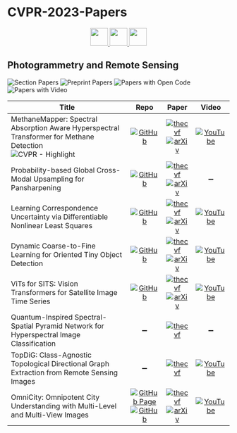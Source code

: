# CVPR-2023-Papers

<div align="center">
  <a href="https://github.com/DmitryRyumin/CVPR-2023-Papers/blob/main/sections/optimization-methods-other-than-deep-learning.md">
    <img src="https://cdn.jsdelivr.net/gh/DmitryRyumin/NewEraAI-Papers@main/images/left.svg" width="40" />
  </a>
  <a href="https://github.com/DmitryRyumin/CVPR-2023-Papers/">
    <img src="https://cdn.jsdelivr.net/gh/DmitryRyumin/NewEraAI-Papers@main/images/home.svg" width="40" />
  </a>
  <a href="https://github.com/DmitryRyumin/CVPR-2023-Papers/blob/main/sections/computer-vision-theory.md">
    <img src="https://cdn.jsdelivr.net/gh/DmitryRyumin/NewEraAI-Papers@main/images/right.svg" width="40" />
  </a>
</div>

## Photogrammetry and Remote Sensing

![Section Papers](https://img.shields.io/badge/Section%20Papers-8-42BA16) ![Preprint Papers](https://img.shields.io/badge/Preprint%20Papers-6-b31b1b) ![Papers with Open Code](https://img.shields.io/badge/Papers%20with%20Open%20Code-6-1D7FBF) ![Papers with Video](https://img.shields.io/badge/Papers%20with%20Video-6-FF0000)

| **Title** | **Repo** | **Paper** | **Video** |
|-----------|:--------:|:---------:|:---------:|
| MethaneMapper: Spectral Absorption Aware Hyperspectral Transformer for Methane Detection <br /> ![CVPR - Highlight](https://img.shields.io/badge/CVPR-Highlight-FFFF00) | [![GitHub](https://img.shields.io/github/stars/UCSB-VRL/MethaneMapper-Spectral-Absorption-aware-Hyperspectral-Transformer-for-Methane-Detection)](https://github.com/UCSB-VRL/MethaneMapper-Spectral-Absorption-aware-Hyperspectral-Transformer-for-Methane-Detection) | [![thecvf](https://img.shields.io/badge/pdf-thecvf-7395C5.svg)](https://openaccess.thecvf.com/content/CVPR2023/papers/Kumar_MethaneMapper_Spectral_Absorption_Aware_Hyperspectral_Transformer_for_Methane_Detection_CVPR_2023_paper.pdf) <br /> [![arXiv](https://img.shields.io/badge/arXiv-2304.02767-b31b1b.svg)](http://arxiv.org/abs/2304.02767) | [![YouTube](https://img.shields.io/badge/YouTube-%23FF0000.svg?style=for-the-badge&logo=YouTube&logoColor=white)](https://www.youtube.com/watch?v=N_faP8AWhBQ) |
| Probability-based Global Cross-Modal Upsampling for Pansharpening | [![GitHub](https://img.shields.io/github/stars/Zeyu-Zhu/PGCU)](https://github.com/Zeyu-Zhu/PGCU) | [![thecvf](https://img.shields.io/badge/pdf-thecvf-7395C5.svg)](https://openaccess.thecvf.com/content/CVPR2023/papers/Zhu_Probability-Based_Global_Cross-Modal_Upsampling_for_Pansharpening_CVPR_2023_paper.pdf) <br /> [![arXiv](https://img.shields.io/badge/arXiv-2303.13659-b31b1b.svg)](http://arxiv.org/abs/2303.13659) | :heavy_minus_sign: |
| Learning Correspondence Uncertainty via Differentiable Nonlinear Least Squares | [![GitHub](https://img.shields.io/github/stars/DominikMuhle/dnls_covs)](https://github.com/DominikMuhle/dnls_covs) | [![thecvf](https://img.shields.io/badge/pdf-thecvf-7395C5.svg)](https://openaccess.thecvf.com/content/CVPR2023/papers/Muhle_Learning_Correspondence_Uncertainty_via_Differentiable_Nonlinear_Least_Squares_CVPR_2023_paper.pdf) <br /> [![arXiv](https://img.shields.io/badge/arXiv-2305.09527-b31b1b.svg)](https://arxiv.org/abs/2305.09527) | [![YouTube](https://img.shields.io/badge/YouTube-%23FF0000.svg?style=for-the-badge&logo=YouTube&logoColor=white)](https://www.youtube.com/watch?v=_wDUresP6v8) |
| Dynamic Coarse-to-Fine Learning for Oriented Tiny Object Detection | [![GitHub](https://img.shields.io/github/stars/Chasel-Tsui/mmrotate-dcfl)](https://github.com/Chasel-Tsui/mmrotate-dcfl) | [![thecvf](https://img.shields.io/badge/pdf-thecvf-7395C5.svg)](https://openaccess.thecvf.com/content/CVPR2023/papers/Xu_Dynamic_Coarse-To-Fine_Learning_for_Oriented_Tiny_Object_Detection_CVPR_2023_paper.pdf) <br /> [![arXiv](https://img.shields.io/badge/arXiv-2304.08876-b31b1b.svg)](http://arxiv.org/abs/2304.08876) | [![YouTube](https://img.shields.io/badge/YouTube-%23FF0000.svg?style=for-the-badge&logo=YouTube&logoColor=white)](https://www.youtube.com/watch?v=diic4cEKbtw) |
| ViTs for SITS: Vision Transformers for Satellite Image Time Series | [![GitHub](https://img.shields.io/github/stars/michaeltrs/DeepSatModels)](https://github.com/michaeltrs/DeepSatModels) | [![thecvf](https://img.shields.io/badge/pdf-thecvf-7395C5.svg)](https://openaccess.thecvf.com/content/CVPR2023/papers/Tarasiou_ViTs_for_SITS_Vision_Transformers_for_Satellite_Image_Time_Series_CVPR_2023_paper.pdf) <br /> [![arXiv](https://img.shields.io/badge/arXiv-2301.04944-b31b1b.svg)](http://arxiv.org/abs/2301.04944) | [![YouTube](https://img.shields.io/badge/YouTube-%23FF0000.svg?style=for-the-badge&logo=YouTube&logoColor=white)](https://www.youtube.com/watch?v=u1bjplvB7Vk) |
| Quantum-Inspired Spectral-Spatial Pyramid Network for Hyperspectral Image Classification | :heavy_minus_sign: | [![thecvf](https://img.shields.io/badge/pdf-thecvf-7395C5.svg)](https://openaccess.thecvf.com/content/CVPR2023/papers/Zhang_Quantum-Inspired_Spectral-Spatial_Pyramid_Network_for_Hyperspectral_Image_Classification_CVPR_2023_paper.pdf) | :heavy_minus_sign: |
| TopDiG: Class-Agnostic Topological Directional Graph Extraction from Remote Sensing Images | :heavy_minus_sign: | [![thecvf](https://img.shields.io/badge/pdf-thecvf-7395C5.svg)](https://openaccess.thecvf.com/content/CVPR2023/papers/Yang_TopDiG_Class-Agnostic_Topological_Directional_Graph_Extraction_From_Remote_Sensing_Images_CVPR_2023_paper.pdf) | [![YouTube](https://img.shields.io/badge/YouTube-%23FF0000.svg?style=for-the-badge&logo=YouTube&logoColor=white)](https://www.youtube.com/watch?v=B2lJcBjaJAA) |
| OmniCity: Omnipotent City Understanding with Multi-Level and Multi-View Images | [![GitHub Page](https://img.shields.io/badge/GitHub-Page-159957.svg)](https://city-super.github.io/omnicity/) <br /> [![GitHub](https://img.shields.io/github/stars/sysu-lwj-lab/OmniCity-v1.0)](https://github.com/sysu-lwj-lab/OmniCity-v1.0) | [![thecvf](https://img.shields.io/badge/pdf-thecvf-7395C5.svg)](https://openaccess.thecvf.com/content/CVPR2023/papers/Li_OmniCity_Omnipotent_City_Understanding_With_Multi-Level_and_Multi-View_Images_CVPR_2023_paper.pdf) <br /> [![arXiv](https://img.shields.io/badge/arXiv-2208.00928-b31b1b.svg)](http://arxiv.org/abs/2208.00928) | [![YouTube](https://img.shields.io/badge/YouTube-%23FF0000.svg?style=for-the-badge&logo=YouTube&logoColor=white)](https://www.youtube.com/watch?v=-lrFgcyyCHQ) |
